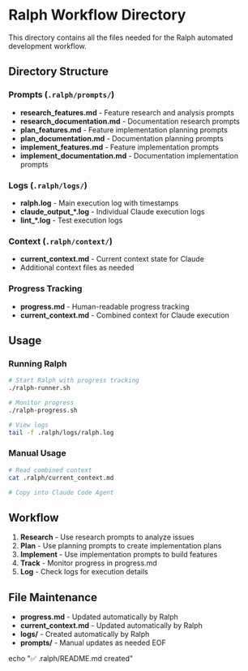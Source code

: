 # Ralph Workflow Directory

This directory contains all the files needed for the Ralph automated development workflow.

## Directory Structure

### Prompts (`.ralph/prompts/`)
- **research_features.md** - Feature research and analysis prompts
- **research_documentation.md** - Documentation research prompts
- **plan_features.md** - Feature implementation planning prompts
- **plan_documentation.md** - Documentation planning prompts
- **implement_features.md** - Feature implementation prompts
- **implement_documentation.md** - Documentation implementation prompts

### Logs (`.ralph/logs/`)
- **ralph.log** - Main execution log with timestamps
- **claude_output_*.log** - Individual Claude execution logs
- **lint_*.log** - Test execution logs

### Context (`.ralph/context/`)
- **current_context.md** - Current context state for Claude
- Additional context files as needed

### Progress Tracking
- **progress.md** - Human-readable progress tracking
- **current_context.md** - Combined context for Claude execution

## Usage

### Running Ralph
```bash
# Start Ralph with progress tracking
./ralph-runner.sh

# Monitor progress
./ralph-progress.sh

# View logs
tail -f .ralph/logs/ralph.log
```

### Manual Usage
```bash
# Read combined context
cat .ralph/current_context.md

# Copy into Claude Code Agent
```

## Workflow

1. **Research** - Use research prompts to analyze issues
2. **Plan** - Use planning prompts to create implementation plans
3. **Implement** - Use implementation prompts to build features
4. **Track** - Monitor progress in progress.md
5. **Log** - Check logs for execution details

## File Maintenance

- **progress.md** - Updated automatically by Ralph
- **current_context.md** - Updated automatically by Ralph
- **logs/** - Created automatically by Ralph
- **prompts/** - Manual updates as needed
EOF

echo "✅ .ralph/README.md created"
